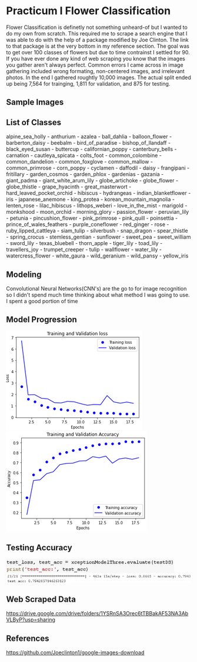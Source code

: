 # Practicum I Flower Classification
Flower Classification is definetly not something unheard-of but I wanted to do my own from scratch. This required me to scrape a search engine that I was able to do with the help of a package modified by Joe Clinton. The link to that package is at the very bottom in my reference section. The goal was to get over 100 classes of flowers but due to time contrainst I settled for 90. If you have ever done any kind of web scraping you know that the images you gather aren't always perfect. Common errors I came across in image gathering included wrong formating, non-centered images, and irrelevant photos. In the end I gathered roughtly 10,000 images. The actual split ended up being 7,564 for trainging, 1,811 for validation, and 875 for testing.

## Sample Images


## List of Classes
alpine_sea_holly - anthurium - azalea - ball_dahlia - balloon_flower - barberton_daisy - beebalm - bird_of_paradise - bishop_of_llandaff - black_eyed_susan - buttercup - californian_poppy - canterbury_bells - carnation - cautleya_spicata - colts_foot - common_colombine - common_dandelion - common_foxglove - common_mallow - common_primrose - corn_poppy - cyclamen - daffodil - daisy - frangipani - fritillary - garden_cosmos - garden_phlox - gardenias - gazania - giant_padma - giant_white_arum_lily - globe_artichoke - globe_flower - globe_thistle - grape_hyacinth - great_masterwort - hard_leaved_pocket_orchid - hibiscus - hydrangeas - indian_blanketflower - iris - japanese_anemone - king_protea - korean_mountain_magnolia - lenten_rose - lilac_hibiscus - lithops_weberi - love_in_the_mist - marigold - monkshood - moon_orchid - morning_glory - passion_flower - peruvian_lily - petunia - pincushion_flower - pink_primrose - pink_quill - poinsettia - prince_of_wales_feathers - purple_coneflower - red_ginger - rose - ruby_lipped_cattleya - siam_tulip - silverbush - snap_dragon - spear_thistle - spring_crocus - stemless_gentian - sunflower - sweet_pea - sweet_william - sword_lily - texas_bluebell - thorn_apple - tiger_lily - toad_lily - travellers_joy - trumpet_creeper - tulip - wallflower - water_lily - watercress_flower - white_gaura - wild_geranium - wild_pansy - yellow_iris

## Modeling
Convolutional Neural Networks(CNN's) are the go to for image recognition so I didn't spend much time thinking about what method I was going to use. I spent a good portion of time 

## Model Progression
![Model Loss Progression](Mode_Loss_Progression.png) ![Model Loss Progression](Model_Accuracy_Progression.png)

## Testing Accuracy
![Model Loss Progression](Testing_Command.png)
![Model Loss Progression](Testing_Accuracy.png)

## Web Scraped Data
https://drive.google.com/drive/folders/1YSRnSA3Orec6tTBBakAF53NA3AbVLByP?usp=sharing

## References
https://github.com/Joeclinton1/google-images-download
